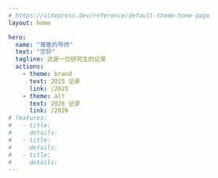 ```yaml
---
# https://vitepress.dev/reference/default-theme-home-page
layout: home

hero:
  name: "尊敬的导师"
  text: "您好"
  tagline: 这是一位研究生的记录
  actions:
    - theme: brand
      text: 2025 记录
      link: /2025
    - theme: alt
      text: 2026 记录
      link: /2026
# features:
#   - title:
#     details:
#   - title:
#     details:
#   - title:
#     details:
---
```


